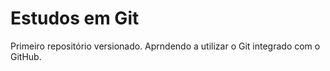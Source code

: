 # Estudos em Git
 Primeiro repositório versionado. Aprndendo a utilizar o Git integrado com o GitHub.
